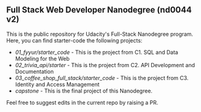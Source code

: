 ## Full Stack Web Developer Nanodegree (nd0044 v2)

This is the public repository for Udacity's Full-Stack Nanodegree program. Here, you can find starter-code the following projects:

- _01_fyyur/starter_code_ - This is the project from C1. SQL and Data Modeling for the Web
- _02_trivia_api/starter_ - This is the project from C2. API Development and Documentation
- _03_coffee_shop_full_stack/starter_code_ - This is the project from C3. Identity and Access Management
- _capstone_ - This is the final project of this Nanodegree.

Feel free to suggest edits in the current repo by raising a PR.
